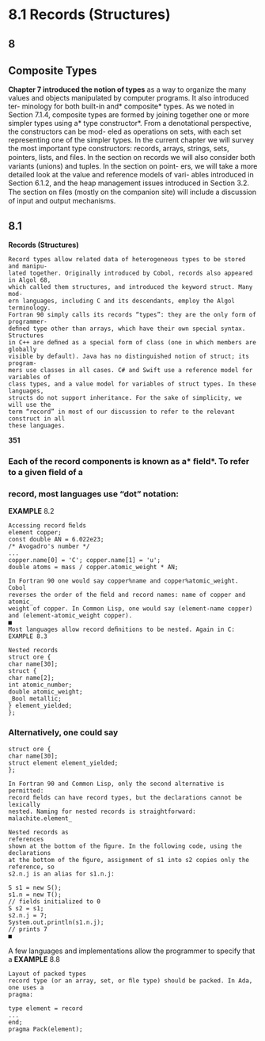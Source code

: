 # 8.1 Records (Structures)

## **8**

## **Composite Types**

**Chapter 7 introduced the notion of types** as a way to organize the many
values and objects manipulated by computer programs. It also introduced ter-
minology for both built-in and* composite* types. As we noted in Section 7.1.4,
composite types are formed by joining together one or more simpler types using
a* type constructor*. From a denotational perspective, the constructors can be mod-
eled as operations on sets, with each set representing one of the simpler types.
In the current chapter we will survey the most important type constructors:
records, arrays, strings, sets, pointers, lists, and ﬁles. In the section on records
we will also consider both variants (unions) and tuples. In the section on point-
ers, we will take a more detailed look at the value and reference models of vari-
ables introduced in Section 6.1.2, and the heap management issues introduced in
Section 3.2. The section on ﬁles (mostly on the companion site) will include a
discussion of input and output mechanisms.
## 8.1

**Records (Structures)**
```
Record types allow related data of heterogeneous types to be stored and manipu-
lated together. Originally introduced by Cobol, records also appeared in Algol 68,
which called them structures, and introduced the keyword struct. Many mod-
ern languages, including C and its descendants, employ the Algol terminology.
Fortran 90 simply calls its records “types”: they are the only form of programmer-
deﬁned type other than arrays, which have their own special syntax. Structures
in C++ are deﬁned as a special form of class (one in which members are globally
visible by default). Java has no distinguished notion of struct; its program-
mers use classes in all cases. C# and Swift use a reference model for variables of
class types, and a value model for variables of struct types. In these languages,
structs do not support inheritance. For the sake of simplicity, we will use the
term “record” in most of our discussion to refer to the relevant construct in all
these languages.
```

**351**

### Each of the record components is known as a* ﬁeld*. To refer to a given ﬁeld of a

### record, most languages use “dot” notation:

**EXAMPLE** 8.2
```
Accessing record ﬁelds
element copper;
const double AN = 6.022e23;
/* Avogadro's number */
...
copper.name[0] = 'C'; copper.name[1] = 'u';
double atoms = mass / copper.atomic_weight * AN;
```

```
In Fortran 90 one would say copper%name and copper%atomic_weight. Cobol
reverses the order of the ﬁeld and record names: name of copper and atomic_
weight of copper. In Common Lisp, one would say (element-name copper)
and (element-atomic_weight copper).
■
Most languages allow record deﬁnitions to be nested. Again in C:
EXAMPLE 8.3
```

```
Nested records
struct ore {
char name[30];
struct {
char name[2];
int atomic_number;
double atomic_weight;
_Bool metallic;
} element_yielded;
};
```

### Alternatively, one could say

```
struct ore {
char name[30];
struct element element_yielded;
};
```

```
In Fortran 90 and Common Lisp, only the second alternative is permitted:
record ﬁelds can have record types, but the declarations cannot be lexically
nested. Naming for nested records is straightforward: malachite.element_
```

```
Nested records as
references
shown at the bottom of the ﬁgure. In the following code, using the declarations
at the bottom of the ﬁgure, assignment of s1 into s2 copies only the reference, so
s2.n.j is an alias for s1.n.j:
```

```
S s1 = new S();
s1.n = new T();
// fields initialized to 0
S s2 = s1;
s2.n.j = 7;
System.out.println(s1.n.j);
// prints 7
■
```

A few languages and implementations allow the programmer to specify that a
**EXAMPLE** 8.8

```
Layout of packed types
record type (or an array, set, or ﬁle type) should be packed. In Ada, one uses a
pragma:
```

```
type element = record
...
end;
pragma Pack(element);
```

